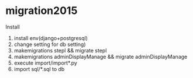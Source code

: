 # migration2015

Install 
1. install env(django+postgresql)
2. change setting for db setting)
3. makemigrations stepl && migrate stepl
4. makemigrations adminDisplayManage && migrate adminDisplayManage
5. execute import/import*.py
6. import sql/*.sql to db
